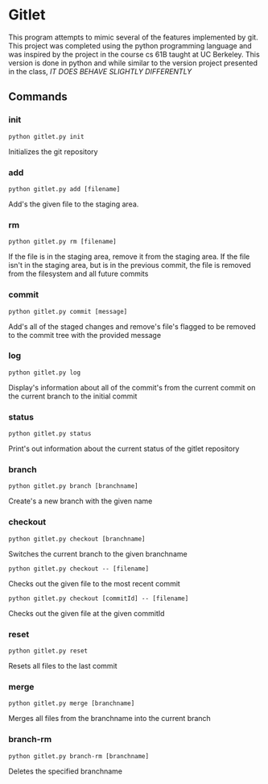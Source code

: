 # Gitlet
This program attempts to mimic several of the features implemented by git. This project was completed using the python programming language and was inspired by the project in the course cs 61B taught at UC Berkeley. This version is done in python and while similar to the version project presented in the class, *IT DOES BEHAVE SLIGHTLY DIFFERENTLY*

## Commands

### init 
```
python gitlet.py init
```
Initializes the git repository
### add
```
python gitlet.py add [filename]
```
Add's the given file to the staging area. 

### rm
```
python gitlet.py rm [filename]
```
If the file is in the staging area, remove it from the staging area. If the file isn't in the staging area, but is in the previous commit, the file is removed from the filesystem and all future commits

### commit
```
python gitlet.py commit [message]
```
Add's all of the staged changes and remove's file's flagged to be removed to the commit tree with the provided message

### log
```
python gitlet.py log
```
Display's information about all of the commit's from the current commit on the current branch to the initial commit

### status
```
python gitlet.py status
```
Print's out information about the current status of the gitlet repository

### branch
```
python gitlet.py branch [branchname]
```
Create's a new branch with the given name

### checkout
```
python gitlet.py checkout [branchname]
```
Switches the current branch to the given branchname
```
python gitlet.py checkout -- [filename]
```
Checks out the given file to the most recent commit
```
python gitlet.py checkout [commitId] -- [filename]
```
Checks out the given file at the given commitId

### reset
```
python gitlet.py reset
```
Resets all files to the last commit

### merge
```
python gitlet.py merge [branchname]
```
Merges all files from the branchname into the current branch

### branch-rm
```
python gitlet.py branch-rm [branchname]
```
Deletes the specified branchname

